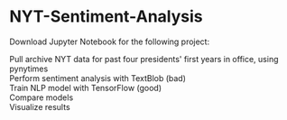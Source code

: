 # NYT-Sentiment-Analysis

Download Jupyter Notebook for the following project:

Pull archive NYT data for past four presidents' first years in office, using pynytimes  
Perform sentiment analysis with TextBlob (bad)  
Train NLP model with TensorFlow (good)  
Compare models  
Visualize results
